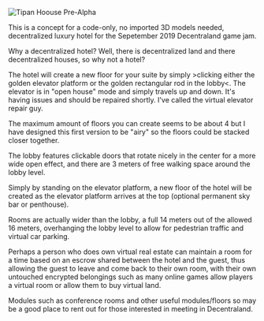 
![Tipan Hoouse Pre-Alpha](https://github.com/blob/master/media/tipanhouseoutside.png)

This is a concept for a code-only, no imported 3D models needed, decentralized luxury hotel for the Sepetember 2019 Decentraland game jam.

Why a decentralized hotel? Well, there is decentralized land and there decentralized houses, so why not a hotel?

The hotel will create a new floor for your suite by simply >clicking either the golden elevator platform or the golden rectangular rod in the lobby<. The elevator is in "open house" mode and simply travels up and down. It's having issues and should be repaired shortly. I've called the virtual elevator repair guy.

The maximum amount of floors you can create seems to be about 4 but I have designed this first version to be "airy" so the floors could be stacked closer together.

The lobby features clickable doors that rotate nicely in the center for a more wide open effect, and there are 3 meters of free walking space around the lobby level.

Simply by standing on the elevator platform, a new floor of the hotel will be created as the elevator platform arrives at the top (optional permanent sky bar or penthouse).

Rooms are actually wider than the lobby, a full 14 meters out of the allowed 16 meters, overhanging the lobby level to allow for pedestrian traffic and virtual car parking.

Perhaps a person who does own virtual real estate can maintain a room for a time based on an escrow shared between the hotel and the guest, thus allowing the guest to leave and come back to their own room, with their own untouched encrypted belongings such as many online games allow players a virtual room or allow them to buy virtual land.

Modules such as conference rooms and other useful modules/floors so may be a good place to rent out for those interested in meeting in Decentraland.
